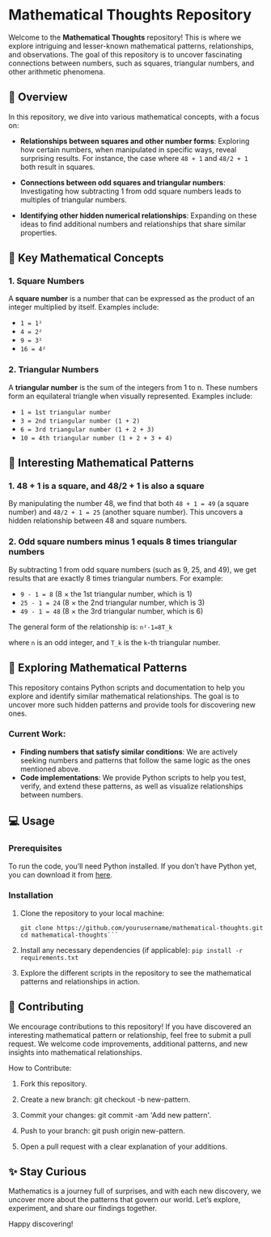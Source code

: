 # Mathematical Thoughts Repository

Welcome to the **Mathematical Thoughts** repository! This is where we explore intriguing and lesser-known mathematical patterns, relationships, and observations. The goal of this repository is to uncover fascinating connections between numbers, such as squares, triangular numbers, and other arithmetic phenomena.

## 🚀 Overview

In this repository, we dive into various mathematical concepts, with a focus on:

- **Relationships between squares and other number forms**: Exploring how certain numbers, when manipulated in specific ways, reveal surprising results. For instance, the case where `48 + 1` and `48/2 + 1` both result in squares.
  
- **Connections between odd squares and triangular numbers**: Investigating how subtracting 1 from odd square numbers leads to multiples of triangular numbers.

- **Identifying other hidden numerical relationships**: Expanding on these ideas to find additional numbers and relationships that share similar properties.

## 🔑 Key Mathematical Concepts

### 1. Square Numbers
A **square number** is a number that can be expressed as the product of an integer multiplied by itself. Examples include:
- `1 = 1²`
- `4 = 2²`
- `9 = 3²`
- `16 = 4²`

### 2. Triangular Numbers
A **triangular number** is the sum of the integers from 1 to n. These numbers form an equilateral triangle when visually represented. Examples include:
- `1 = 1st triangular number`
- `3 = 2nd triangular number (1 + 2)`
- `6 = 3rd triangular number (1 + 2 + 3)`
- `10 = 4th triangular number (1 + 2 + 3 + 4)`

## 🌟 Interesting Mathematical Patterns

### 1. **48 + 1 is a square, and 48/2 + 1 is also a square**
By manipulating the number 48, we find that both `48 + 1 = 49` (a square number) and `48/2 + 1 = 25` (another square number). This uncovers a hidden relationship between 48 and square numbers.

### 2. **Odd square numbers minus 1 equals 8 times triangular numbers**
By subtracting 1 from odd square numbers (such as 9, 25, and 49), we get results that are exactly 8 times triangular numbers. For example:
- `9 - 1 = 8` (8 × the 1st triangular number, which is 1)
- `25 - 1 = 24` (8 × the 2nd triangular number, which is 3)
- `49 - 1 = 48` (8 × the 3rd triangular number, which is 6)

The general form of the relationship is:
`n²-1=8T_k`
  
where `n` is an odd integer, and `T_k` is the `k`-th triangular number.

## 🧠 Exploring Mathematical Patterns

This repository contains Python scripts and documentation to help you explore and identify similar mathematical relationships. The goal is to uncover more such hidden patterns and provide tools for discovering new ones.

### Current Work:
- **Finding numbers that satisfy similar conditions**: We are actively seeking numbers and patterns that follow the same logic as the ones mentioned above.
- **Code implementations**: We provide Python scripts to help you test, verify, and extend these patterns, as well as visualize relationships between numbers.

## 💻 Usage

### Prerequisites

To run the code, you’ll need Python installed. If you don’t have Python yet, you can download it from [here](https://www.python.org/downloads/).

### Installation

1. Clone the repository to your local machine:

   ```
   git clone https://github.com/yourusername/mathematical-thoughts.git
   cd mathematical-thoughts```

2. Install any necessary dependencies (if applicable):
```pip install -r requirements.txt```

2. Explore the different scripts in the repository to see the mathematical patterns and relationships in action.

## 🌱 Contributing
We encourage contributions to this repository! If you have discovered an interesting mathematical pattern or relationship, feel free to submit a pull request. We welcome code improvements, additional patterns, and new insights into mathematical relationships.

How to Contribute:

1. Fork this repository.

2. Create a new branch: git checkout -b new-pattern.

3. Commit your changes: git commit -am 'Add new pattern'.

4. Push to your branch: git push origin new-pattern.

5. Open a pull request with a clear explanation of your additions.


## ✨ Stay Curious
Mathematics is a journey full of surprises, and with each new discovery, we uncover more about the patterns that govern our world. Let’s explore, experiment, and share our findings together.

Happy discovering!
